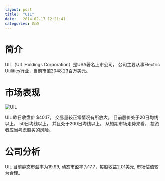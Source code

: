 ```yaml
---
layout: post
title:  "UIL"
date:   2014-02-17 12:21:41
categories: 观点
---
```


# 简介
UIL（UIL Holdings Corporation）是USA著名上市公司，
公司主要从事Electric Utilities行业，当前市值2048.23百万美元。

# 市场表现

![UIL](http://finviz.com/chart.ashx?t=UIL&ty=c&ta=1&p=d&s=l)

UIL 昨日收盘价 $40.17，
交易量较正常情况有所放大。
目前股价处于20日均线以上，
50日均线以上，
并且处于200日均线以上。
从短期市场走势来看，
投资者应当考虑超买的风险。

# 公司分析
UIL 目前静态市盈率为19.99, 动态市盈率为17.7，每股收益2.01美元,
市场估值较为合理。
